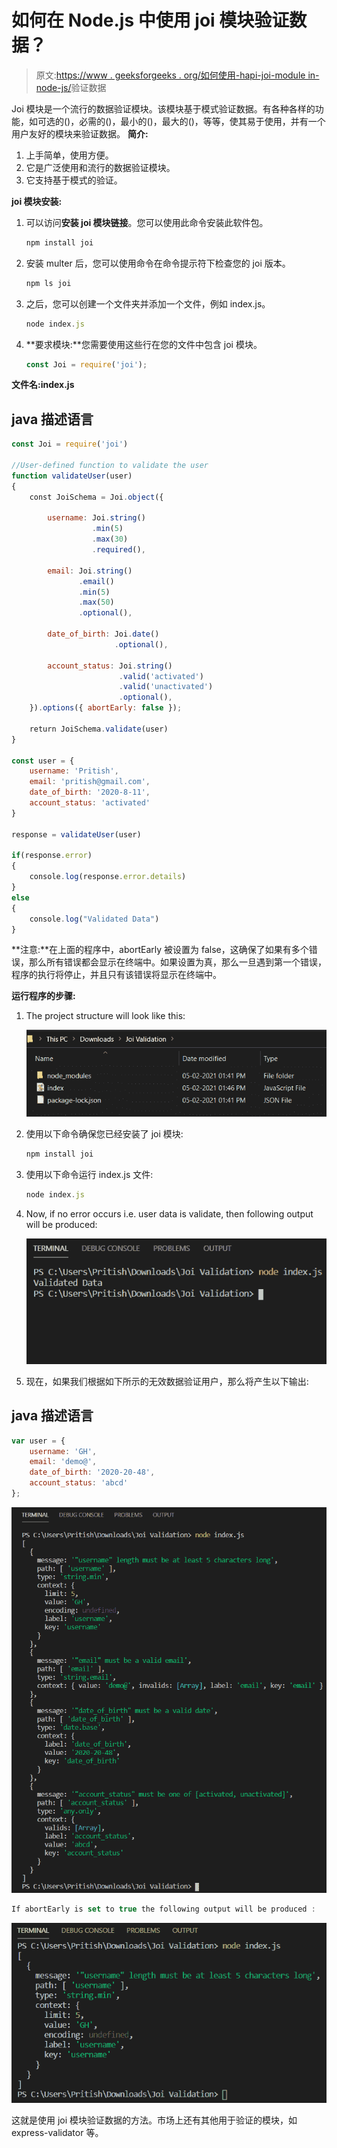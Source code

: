 # 如何在 Node.js 中使用 joi 模块验证数据？

> 原文:[https://www . geeksforgeeks . org/如何使用-hapi-joi-module in-node-js/](https://www.geeksforgeeks.org/how-to-validate-data-using-hapi-joi-module-in-node-js/)验证数据

Joi 模块是一个流行的数据验证模块。该模块基于模式验证数据。有各种各样的功能，如可选的()，必需的()，最小的()，最大的()，等等，使其易于使用，并有一个用户友好的模块来验证数据。
**简介:**

1.  上手简单，使用方便。
2.  它是广泛使用和流行的数据验证模块。
3.  它支持基于模式的验证。

**joi 模块安装:**

1.  可以访问**安装 joi 模块链接**。您可以使用此命令安装此软件包。

    ```js
    npm install joi
    ```

2.  安装 multer 后，您可以使用命令在命令提示符下检查您的 joi 版本。

    ```js
    npm ls joi
    ```

3.  之后，您可以创建一个文件夹并添加一个文件，例如 index.js。

    ```js
    node index.js
    ```

4.  **要求模块:**您需要使用这些行在您的文件中包含 joi 模块。

    ```js
    const Joi = require('joi');
    ```

**文件名:index.js**

## java 描述语言

```js
const Joi = require('joi')

//User-defined function to validate the user
function validateUser(user)
{
    const JoiSchema = Joi.object({

        username: Joi.string()
                  .min(5)
                  .max(30)
                  .required(),

        email: Joi.string()
               .email()
               .min(5)
               .max(50)
               .optional(), 

        date_of_birth: Joi.date()
                       .optional(),

        account_status: Joi.string()
                        .valid('activated')
                        .valid('unactivated')
                        .optional(),
    }).options({ abortEarly: false });

    return JoiSchema.validate(user)
}

const user = {
    username: 'Pritish',
    email: 'pritish@gmail.com',
    date_of_birth: '2020-8-11',
    account_status: 'activated'
}

response = validateUser(user)

if(response.error)
{  
    console.log(response.error.details)
}
else
{
    console.log("Validated Data")
}
```

**注意:**在上面的程序中，abortEarly 被设置为 false，这确保了如果有多个错误，那么所有错误都会显示在终端中。如果设置为真，那么一旦遇到第一个错误，程序的执行将停止，并且只有该错误将显示在终端中。

**运行程序的步骤:**

1.  The project structure will look like this:

    ![](img/28f507222d1c4aecea916d8bee0a2ea6.png)

2.  使用以下命令确保您已经安装了 joi 模块:

    ```js
    npm install joi
    ```

3.  使用以下命令运行 index.js 文件:

    ```js
    node index.js
    ```

4.  Now, if no error occurs i.e. user data is validate, then following output will be produced:

    ![](img/d410990072da0896cf75a01d44898dc1.png)

5.  现在，如果我们根据如下所示的无效数据验证用户，那么将产生以下输出:

## java 描述语言

```js
var user = {
    username: 'GH',
    email: 'demo@',
    date_of_birth: '2020-20-48',
    account_status: 'abcd'
};
```

![](img/c2169afc2724f2d3d7b23fb7ba1ca304.png)

```js
If abortEarly is set to true the following output will be produced :
```

![](img/4a16c8bc525fd2bde91bcb808e26d69a.png)

这就是使用 joi 模块验证数据的方法。市场上还有其他用于验证的模块，如 express-validator 等。
